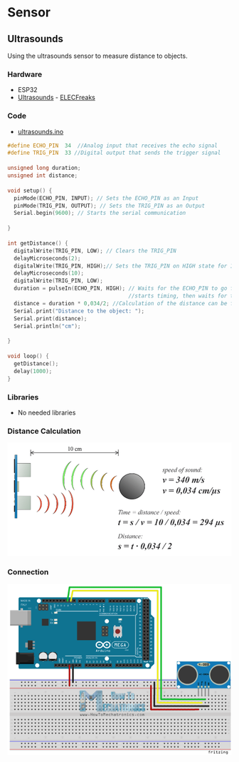 # Sensor
## Ultrasounds
Using the ultrasounds sensor to measure distance to objects.

### Hardware
* ESP32
* [Ultrasounds](docs/datasheet_ultrasounds.pdf) - [ELECFreaks](https://cdn.sparkfun.com/datasheets/Sensors/Proximity/HCSR04.pdf)

### Code
* [ultrasounds.ino](ultrasounds.ino)
```cpp
#define ECHO_PIN  34  //Analog input that receives the echo signal
#define TRIG_PIN  33 //Digital output that sends the trigger signal

unsigned long duration;
unsigned int distance;

void setup() {
  pinMode(ECHO_PIN, INPUT); // Sets the ECHO_PIN as an Input
  pinMode(TRIG_PIN, OUTPUT); // Sets the TRIG_PIN as an Output
  Serial.begin(9600); // Starts the serial communication

}

int getDistance() {
  digitalWrite(TRIG_PIN, LOW); // Clears the TRIG_PIN
  delayMicroseconds(2);
  digitalWrite(TRIG_PIN, HIGH);// Sets the TRIG_PIN on HIGH state for 10 micro seconds
  delayMicroseconds(10);
  digitalWrite(TRIG_PIN, LOW);
  duration = pulseIn(ECHO_PIN, HIGH); // Waits for the ECHO_PIN to go from LOW to HIGH, 
                                      //starts timing, then waits for the pin to go LOW and stops timing (in microseconds).
  distance = duration * 0,034/2; //Calculation of the distance can be found in docs/distance_calculation.png
  Serial.print("Distance to the object: ");
  Serial.print(distance);
  Serial.println("cm");
  
}

void loop() {
  getDistance();
  delay(1000);
}
```

### Libraries
* No needed libraries

### Distance Calculation
![Calculation image](docs/distance_calculation.png)

### Connection 
![Calculation image](docs/connection.png)
